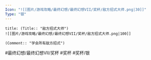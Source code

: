 ```yaml
---
Icon: "![[图片/游戏攻略/最终幻想/最终幻想VII/奖杯/敌方招式大师.png|30]]"
Type: "银"
---
```

```ad-common-silver-trophy
title: (Title:: "敌方招式大师")
![[图片/游戏攻略/最终幻想/最终幻想VII/奖杯/敌方招式大师.png|100]]

(Comment:: "学会所有敌方招式")
```

#最终幻想/最终幻想VII/奖杯 #奖杯 #奖杯/银
